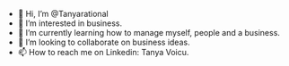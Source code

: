 - 👋 Hi, I’m @Tanyarational
- 👀 I’m interested in business.
- 🌱 I’m currently learning how to manage myself, people and a business.
- 💞️ I’m looking to collaborate on business ideas.
- 📫 How to reach me on Linkedin: Tanya Voicu.

<!---
Tanyarational/Tanyarational is a ✨ special ✨ repository because its `README.md` (this file) appears on your GitHub profile.
You can click the Preview link to take a look at your changes.
--->
